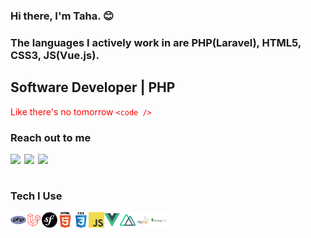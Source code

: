 ### Hi there, I'm Taha. :blush:

### The languages I actively work in are  PHP(Laravel), HTML5, CSS3, JS(Vue.js).

## Software Developer | PHP 



<font color="red"> Like there's no tomorrow `<code />` </font>

### Reach out to me 

[<img  width="22" src="https://unpkg.com/simple-icons@v4/icons/instagram.svg" align="left" />][instagram]
[<img  width="22" src="https://unpkg.com/simple-icons@v4/icons/twitter.svg" align="left" />][twitter]
[<img  width="22" src="https://unpkg.com/simple-icons@v4/icons/linkedin.svg" align="left" />][linkedIn]

<br />
<br />

### Tech I Use 

<div style="display:flex;">
  <img src="https://raw.githubusercontent.com/github/explore/56a826d05cf762b2b50ecbe7d492a839b04f3fbf/topics/php/php.png" width="25" height="25">
  <img src="https://raw.githubusercontent.com/github/explore/56a826d05cf762b2b50ecbe7d492a839b04f3fbf/topics/laravel/laravel.png" width="25" height="25">
   <img src="https://raw.githubusercontent.com/github/explore/56a826d05cf762b2b50ecbe7d492a839b04f3fbf/topics/symfony/symfony.png" width="25" height="25">
  <img src="https://raw.githubusercontent.com/github/explore/56a826d05cf762b2b50ecbe7d492a839b04f3fbf/topics/html/html.png" width="25" height="25">
  <img src="https://raw.githubusercontent.com/github/explore/56a826d05cf762b2b50ecbe7d492a839b04f3fbf/topics/css/css.png" width="25" height="25">
  <img src="https://raw.githubusercontent.com/github/explore/56a826d05cf762b2b50ecbe7d492a839b04f3fbf/topics/javascript/javascript.png" width="25" height="25">
  <img src="https://raw.githubusercontent.com/github/explore/56a826d05cf762b2b50ecbe7d492a839b04f3fbf/topics/vue/vue.png" width="25" height="25">
  <img src="https://raw.githubusercontent.com/github/explore/56a826d05cf762b2b50ecbe7d492a839b04f3fbf/topics/nuxt/nuxt.png" width="25" height="25">
  <img src="https://raw.githubusercontent.com/github/explore/56a826d05cf762b2b50ecbe7d492a839b04f3fbf/topics/mysql/mysql.png" width="25" height="25">
  <img src="https://raw.githubusercontent.com/github/explore/56a826d05cf762b2b50ecbe7d492a839b04f3fbf/topics/mongodb/mongodb.png" width="25" height="25">
</div>

[instagram]: https://www.instagram.com/ihftaha/
[twitter]: https://twitter.com/ZaruKondi
[linkedIn]: https://www.linkedin.com/in/taha-çalışkan-243b1520b/
